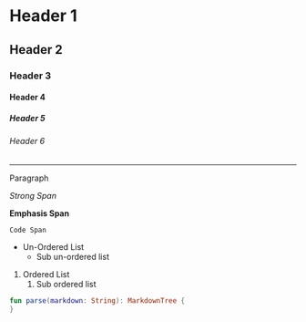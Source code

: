# Header 1

## Header 2

### Header 3

#### Header 4

##### Header 5

###### Header 6

---

Paragraph

_Strong Span_

__Emphasis Span__

`Code Span`

- Un-Ordered List
    - Sub un-ordered list

1. Ordered List
    1. Sub ordered list

```kotlin
fun parse(markdown: String): MarkdownTree {
}
```

